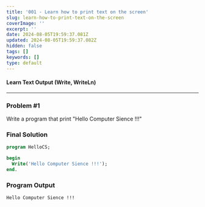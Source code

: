 ```yaml
---
title: '001 - Learn how to print text on the screen'
slug: learn-how-to-print-text-on-the-screen
coverImage: ''
excerpt: ''
date: 2024-08-05T19:59:37.081Z
updated: 2024-08-05T19:59:37.082Z
hidden: false
tags: []
keywords: []
type: default
---
```


<script>
  import CodeBlock from "$lib/components/molecules/CodeBlock.svelte";
</script>

#### Learn Text Output (Write, WriteLn)

---

### Problem #1

Write a program that print "Hello Computer Sience !!!"

### Final Solution

<CodeBlock lang="pascal">

```pascal
program HelloCS;

begin
  Write('Hello Computer Sience !!!');
end.
```

</CodeBlock>

### Program Output

<CodeBlock lang="shell">

```shell
Hello Computer Sience !!!
```

</CodeBlock>
